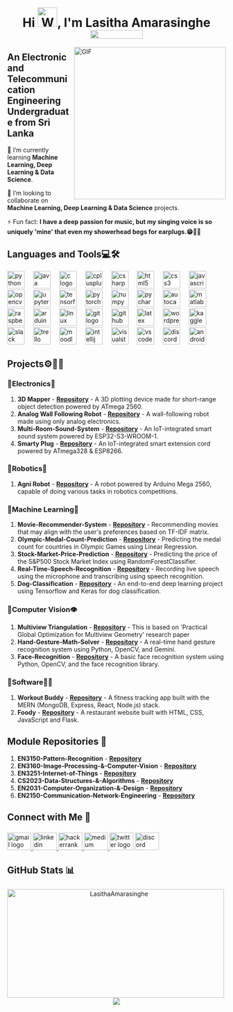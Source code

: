 <!--

-->

<h1 align="center">Hi <img src="https://raw.githubusercontent.com/nixin72/nixin72/master/wave.gif" 
         alt="Waving hand animated gif"
         height="45"
         width="45" />, I'm Lasitha Amarasinghe <div><img align="center" src="https://komarev.com/ghpvc/?username=LasithaAmarasinghe&color=brightgreen&label=Profile+Views" height="20" width="120">
</div></h1> 

<img align="right" alt="GIF" src="https://user-images.githubusercontent.com/75851313/151668395-5591532b-28da-46a6-9476-7c9694bcb60e.gif" width="350"/>

<h2 align="left">An Electronic and Telecommunication Engineering Undergraduate from Sri Lanka</h2>

<!-- ![Profile Stats](https://komarev.com/ghpvc/?username=geekyprawins&color=green)
 -->

 🔭 I’m currently learning **Machine Learning, Deep Learning & Data Science**.</br>

 👯 I’m looking to collaborate on **Machine Learning, Deep Learning & Data Science** projects.</br>

 ⚡ Fun fact: **I have a deep passion for music, but my singing voice is so uniquely 'mine' that even my showerhead begs for earplugs.😁🚿🎶**</br>

###

## Languages and Tools💻🛠️
<!-- <h3 align="left">Languages and Tools:</h3> -->
<div align="left">
  <img src="https://cdn.jsdelivr.net/gh/devicons/devicon/icons/python/python-original.svg" height="40" alt="python logo"  />
  <img width="12" />
  <img src="https://skillicons.dev/icons?i=java" height="40" alt="java logo"  />
  <img width="12" />
  <img src="https://skillicons.dev/icons?i=c" height="40" alt="c logo"  />
  <img width="12" />
  <img src="https://cdn.jsdelivr.net/gh/devicons/devicon/icons/cplusplus/cplusplus-original.svg" height="40" alt="cplusplus logo"  />
  <img width="12" />
  <img src="https://skillicons.dev/icons?i=cs" height="40" alt="csharp logo"  />
  <img width="12" />
  <img src="https://skillicons.dev/icons?i=html" height="40" alt="html5 logo"  />
  <img width="12" />
  <img src="https://skillicons.dev/icons?i=css" height="40" alt="css3 logo"  />
  <img width="12" />
  <img src="https://skillicons.dev/icons?i=js" height="40" alt="javascript logo"  />
  <img width="12" />
  <img src="https://skillicons.dev/icons?i=opencv" height="40" alt="opencv logo"  />
  <img width="12" />
  <img src="https://cdn.simpleicons.org/jupyter/F37626" height="40" alt="jupyter logo"  />
  <img width="12" />
  <img src="https://cdn.simpleicons.org/tensorflow/FF6F00" height="40" alt="tensorflow logo"  />
  <img width="12" />
  <img src="https://skillicons.dev/icons?i=pytorch" height="40" alt="pytorch logo"  />
  <img width="12" />
  <img src="https://cdn.jsdelivr.net/gh/devicons/devicon/icons/numpy/numpy-original.svg" height="40" alt="numpy logo"  />
  <img width="12" />
  <img src="https://cdn.jsdelivr.net/gh/devicons/devicon/icons/pycharm/pycharm-original.svg" height="40" alt="pycharm logo"  />
  <img width="12" />
  <img src="https://skillicons.dev/icons?i=autocad" height="40" alt="autocad logo"  />
  <img width="12" />
  <img src="https://skillicons.dev/icons?i=matlab" height="40" alt="matlab logo"  />
  <img width="12" />
  <img src="https://cdn.jsdelivr.net/gh/devicons/devicon/icons/raspberrypi/raspberrypi-original.svg" height="40" alt="raspberrypi logo"  />
  <img width="12" />
  <img src="https://skillicons.dev/icons?i=arduino" height="40" alt="arduino logo"  />
  <img width="12" />
  <img src="https://skillicons.dev/icons?i=linux" height="40" alt="linux logo"  />
  <img width="12" />
  <img src="https://cdn.jsdelivr.net/gh/devicons/devicon/icons/git/git-original.svg" height="40" alt="git logo"  />
  <img width="12" />
  <img src="https://cdn.jsdelivr.net/gh/devicons/devicon/icons/github/github-original.svg" height="40" alt="github logo"  />
  <img width="12" />
  <img src="https://skillicons.dev/icons?i=latex" height="40" alt="latex logo"  />
  <img width="12" />
  <img src="https://cdn.simpleicons.org/wordpress/21759B" height="40" alt="wordpress logo"  />
  <img width="12" />
  <img src="https://cdn.jsdelivr.net/gh/devicons/devicon/icons/kaggle/kaggle-original.svg" height="40" alt="kaggle logo"  />
  <img width="12" />
  <img src="https://cdn.jsdelivr.net/gh/devicons/devicon/icons/slack/slack-original.svg" height="40" alt="slack logo"  />
  <img width="12" />
  <img src="https://cdn.jsdelivr.net/gh/devicons/devicon/icons/trello/trello-plain.svg" height="40" alt="trello logo"  />
  <img width="12" />
  <img src="https://cdn.jsdelivr.net/gh/devicons/devicon/icons/moodle/moodle-original.svg" height="40" alt="moodle logo"  />
  <img width="12" />
  <img src="https://cdn.simpleicons.org/intellijidea/000000" height="40" alt="intellij logo"  />
  <img width="12" />
  <img src="https://skillicons.dev/icons?i=visualstudio" height="40" alt="visualstudio logo"  />
  <img width="12" />
  <img src="https://cdn.jsdelivr.net/gh/devicons/devicon/icons/vscode/vscode-original.svg" height="40" alt="vscode logo"  />
  <img width="12" />
  <img src="https://skillicons.dev/icons?i=discord" height="40" alt="discord logo"  />
  <img width="12" />
  <img src="https://cdn.simpleicons.org/android/3DDC84" height="40" alt="android logo"  />
  <img width="12" />

  
</div>

###

<div align="left">
</div>

###


##  Projects⚙️🧑‍💻

### 💠Electronics📱

1. **3D Mapper** - **[Repository](https://github.com/LasithaAmarasinghe/3D-Mapper)** - A 3D plotting device made for short-range object detection powered by ATmega 2560.
2. **Analog Wall Following Robot** - **[Repository](https://github.com/LasithaAmarasinghe/Analog-Wall-Follow-Robot)** - A wall-following robot made using only analog electronics.   
3. **Multi-Room-Sound-System** - **[Repository](https://github.com/Multi-Room-Sound-System-AURA)** - An IoT-integrated smart sound system powered by ESP32-S3-WROOM-1.
4. **Smarty Plug** -  **[Repository](https://github.com/LasithaAmarasinghe/Smarty-Plug)** - An IoT-integrated smart extension cord powered by ATmega328 & ESP8266.
   
### 💠Robotics🤖

1. **Agni Robot** - **[Repository](https://github.com/LasithaAmarasinghe/Agni-Robot)** - A robot powered by Arduino Mega 2560, capable of doing various tasks in robotics competitions.

### 💠Machine Learning🧠
 
1. **Movie-Recommender-System** - **[Repository](https://github.com/LasithaAmarasinghe/Movie-Recommender-System)** - Recommending movies that may align with the user's preferences based on TF-IDF matrix.  
2. **Olympic-Medal-Count-Prediction** - **[Repository](https://github.com/LasithaAmarasinghe/Olympic-Medal-Count-Prediction)** - Predicting the medal count for countries in Olympic Games using Linear Regression.   
3. **Stock-Market-Price-Prediction** - **[Repository](https://github.com/LasithaAmarasinghe/Stock-Market-Price-Prediction)** - Predicting the price of the S&P500 Stock Market Index using RandomForestClassifier. 
4. **Real-Time-Speech-Recognition** - **[Repository](https://github.com/LasithaAmarasinghe/Real-Time-Speech-Recognition)** - Recording live speech using the microphone and transcribing using speech recognition.
5. **Dog-Classification** - **[Repository](https://github.com/LasithaAmarasinghe/Dog-Classification-with-Tensorflow)** - An end-to-end deep learning project using Tensorflow and Keras for dog classification.

### 💠Computer Vision👁️
1. **Multiview Triangulation** - **[Repository](https://github.com/LasithaAmarasinghe/EN3160-Image-Processing-Computer-Vision/tree/main/Project)** - This is based on 'Practical Global Optimization for Multiview Geometry' research paper 
2. **Hand-Gesture-Math-Solver** - **[Repository](https://github.com/LasithaAmarasinghe/Hand-Gesture-Math-Solver)** - A real-time hand gesture recognition system using Python, OpenCV, and Gemini. 
3. **Face-Recognition** - **[Repository](https://github.com/LasithaAmarasinghe/Face-Recognition)** - A basic face recognition system using Python, OpenCV, and the face recognition library. 

### 💠Software🧑‍💻
1. **Workout Buddy** - **[Repository](https://github.com/LasithaAmarasinghe/Workout-Buddy)** - A fitness tracking app built with the MERN (MongoDB, Express, React, Node.js) stack.
2. **Foody** - **[Repository](https://github.com/LasithaAmarasinghe/Foody)** - A restaurant website built with HTML, CSS, JavaScript and Flask.
     
## Module Repositories 📖

1. **EN3150-Pattern-Recognition** - **[Repository](https://github.com/LasithaAmarasinghe/EN3150-Pattern-Recognition)**
2. **EN3160-Image-Processing-&-Computer-Vision** - **[Repository](https://github.com/LasithaAmarasinghe/EN3160-Image-Processing-Computer-Vision)**
3. **EN3251-Internet-of-Things** - **[Repository](https://github.com/LasithaAmarasinghe/EN3251-Internet-of-Things)**
4. **CS2023-Data-Structures-&-Algorithms** - **[Repository](https://github.com/LasithaAmarasinghe/CS-2023-Data-Structures-Algorithms)**
5. **EN2031-Computer-Organization-&-Design** - **[Repository](https://github.com/LasithaAmarasinghe/EN2031-Computer-Organization-and-Design)**
6. **EN2150-Communication-Network-Engineering** - **[Repository](https://github.com/LasithaAmarasinghe/EN2150-Communication-Network-Engineering)**

## Connect with Me 🤝
###

<div align="left">
  <a href="mailto:amarasinghelra@gmail.com" target="_blank">
    <img src="https://raw.githubusercontent.com/maurodesouza/profile-readme-generator/master/src/assets/icons/social/gmail/default.svg" width="55" height="40" alt="gmail logo"  />
  </a>
  <a href="https://www.linkedin.com/in/lasitha-amarasinghe-74351b202/" target="_blank">
    <img src="https://raw.githubusercontent.com/maurodesouza/profile-readme-generator/master/src/assets/icons/social/linkedin/default.svg" width="55" height="40" alt="linkedin logo"  />
  </a>
  <a href="https://www.hackerrank.com/profile/amarasinghelra" target="_blank">
    <img src="https://raw.githubusercontent.com/maurodesouza/profile-readme-generator/master/src/assets/icons/social/hackerrank/default.svg" width="55" height="40" alt="hackerrank logo"  />
  </a>
  <a href="https://medium.com/@amarasinghelra" target="_blank">
    <img src="https://raw.githubusercontent.com/maurodesouza/profile-readme-generator/master/src/assets/icons/social/medium/default.svg" width="55" height="40" alt="medium logo"  />
  </a>
  <img src="https://raw.githubusercontent.com/maurodesouza/profile-readme-generator/master/src/assets/icons/social/twitter/default.svg" width="55" height="40" alt="twitter logo"  />
  <img src="https://raw.githubusercontent.com/maurodesouza/profile-readme-generator/master/src/assets/icons/social/discord/default.svg" width="55" height="40" alt="discord logo"  />
 <!-- <img src="https://raw.githubusercontent.com/maurodesouza/profile-readme-generator/master/src/assets/icons/social/telegram/default.svg" width="55" height="40" alt="telegram logo"  /> -->
 <!-- <img src="https://raw.githubusercontent.com/maurodesouza/profile-readme-generator/master/src/assets/icons/social/whatsapp/default.svg" width="55" height="40" alt="whatsapp logo"  /> -->
</div>






## GitHub Stats 📊
###
<!--
<div>
  <img src="https://github-readme-stats.vercel.app/api/top-langs/?username=lasithaamarasinghe&theme=chartreuse-dark&show_icons=true&hide_border=true&layout=compact /> //top languages
</div>
-->
###

<p align="center">
  <img src="https://github-readme-stats.vercel.app/api?username=LasithaAmarasinghe&show_icons=true&locale=en&theme=chartreuse-dark&include_all_commits=false&private_count=true" alt="LasithaAmarasinghe" style="width: 500px; height: 250px; margin-right: 10px;" />
  <img src="https://github-readme-streak-stats.herokuapp.com/?user=lasithaamarasinghe&theme=chartreuse-dark&hide_border=true" /> 
</p>

  



